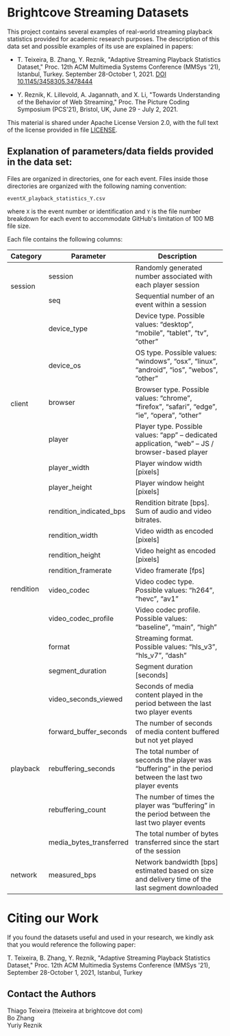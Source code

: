 Brightcove Streaming Datasets
=============================

This project contains several examples of real-world streaming playback statistics provided for academic research purposes.
The description of this data set and possible examples of its use are explained in papers:

* T. Teixeira, B. Zhang, Y. Reznik, "Adaptive Streaming Playback Statistics Dataset," Proc. 12th ACM Multimedia Systems Conference (MMSys '21), Istanbul, Turkey. September 28-October 1, 2021. [DOI 10.1145/3458305.3478444](https://doi.org/10.1145/3458305.3478444)

* Y. Reznik, K. Lillevold, A. Jagannath, and X. Li, "Towards Understanding of the Behavior of Web Streaming,"  Proc. The Picture Coding Symposium (PCS'21), Bristol, UK, June 29 - July 2, 2021.

This material is shared under Apache License Version 2.0, with the full text of the license provided in file [LICENSE](./LICENSE).


## Explanation of parameters/data fields provided in the data set:
Files are organized in directories, one for each event. Files inside those directories are organized with the following naming convention:

`eventX_playback_statistics_Y.csv`

where `X` is the event number or identification and `Y` is the file number breakdown for each event to accommodate GitHub's limitation of 100 MB file size.

Each file contains the following columns:

<table>
<thead>
  <tr>
    <th>Category</th>
    <th>Parameter</th>
    <th>Description</th>
  </tr>
</thead>
<tbody>
  <tr>
    <td rowspan="2">session</td>
    <td>session</td>
    <td>Randomly generated number associated with each player session</td>
  </tr>
  <tr>
    <td>seq</td>
    <td>Sequential number of an event within a session</td>
  </tr>
  <tr>
    <td rowspan="6">client</td>
    <td>device_type</td>
    <td>Device type. Possible values: “desktop”, “mobile”, “tablet”, “tv”, “other”</td>
  </tr>
  <tr>
    <td>device_os</td>
    <td>OS type. Possible values: “windows”, “osx”, “linux”, “android”, “ios”, ”webos”, ”other”</td>
  </tr>
  <tr>
    <td>browser	</td>
    <td>Browser type. Possible values: “chrome”, “firefox”, “safari”, “edge”, “ie”, “opera”, “other”</td>
  </tr>
  <tr>
    <td>player</td>
    <td>Player type. Possible values: “app” – dedicated application, “web” – JS / browser-based player</td>
  </tr>
  <tr>
    <td>player_width</td>
    <td>Player window width [pixels]</td>
  </tr>
  <tr>
    <td>player_height</td>
    <td>Player window height [pixels]</td>
  </tr>
  <tr>
    <td rowspan="8">rendition</td>
    <td>rendition_indicated_bps</td>
    <td>Rendition bitrate [bps]. Sum of audio and video bitrates.</td>
  </tr>
  <tr>
    <td>rendition_width</td>
    <td>Video width as encoded [pixels]</td>
  </tr>
  <tr>
    <td>rendition_height</td>
    <td>Video height as encoded [pixels]</td>
  </tr>
  <tr>
    <td>rendition_framerate</td>
    <td>Video framerate [fps]</td>
  </tr>
  <tr>
    <td>video_codec	</td>
    <td>Video codec type. Possible values: “h264”, “hevc”, “av1”</td>
  </tr>
  <tr>
    <td>video_codec_profile</td>
    <td>Video codec profile. Possible values: “baseline”, “main”, “high”</td>
  </tr>
  <tr>
    <td>format</td>
    <td>Streaming format. Possible values: “hls_v3”, “hls_v7”, “dash”</td>
  </tr>
  <tr>
    <td>segment_duration</td>
    <td>Segment duration [seconds]</td>
  </tr>
  <tr>
    <td rowspan="5">playback</td>
    <td>video_seconds_viewed</td>
    <td>Seconds of media content played in the period between the last two player events </td>
  </tr>
  <tr>
    <td>forward_buffer_seconds</td>
    <td>The number of seconds of media content buffered but not yet played</td>
  </tr>
  <tr>
    <td>rebuffering_seconds</td>
    <td>The total number of seconds the player was “buffering” in the period between the last two player events</td>
  </tr>
  <tr>
    <td>rebuffering_count</td>
    <td>The number of times the player was “buffering” in the period between the last two player events</td>
  </tr>
  <tr>
    <td>media_bytes_transferred</td>
    <td>The total number of bytes transferred since the start of the session</td>
  </tr>
  <tr>
    <td>network</td>
    <td>measured_bps</td>
    <td>Network bandwidth [bps] estimated based on size and delivery time of the last segment downloaded</td>
  </tr>
</tbody>
</table>


# Citing our Work

If you found the datasets useful and used in your research, we kindly ask that you would reference the following paper:

T. Teixeira, B. Zhang, Y. Reznik, "Adaptive Streaming Playback Statistics Dataset," Proc. 12th ACM Multimedia Systems Conference (MMSys '21), September 28-October 1, 2021, Istanbul, Turkey

## Contact the Authors

Thiago Teixeira (tteixeira at brightcove dot com)<br>
Bo Zhang<br>
Yuriy Reznik<br>
